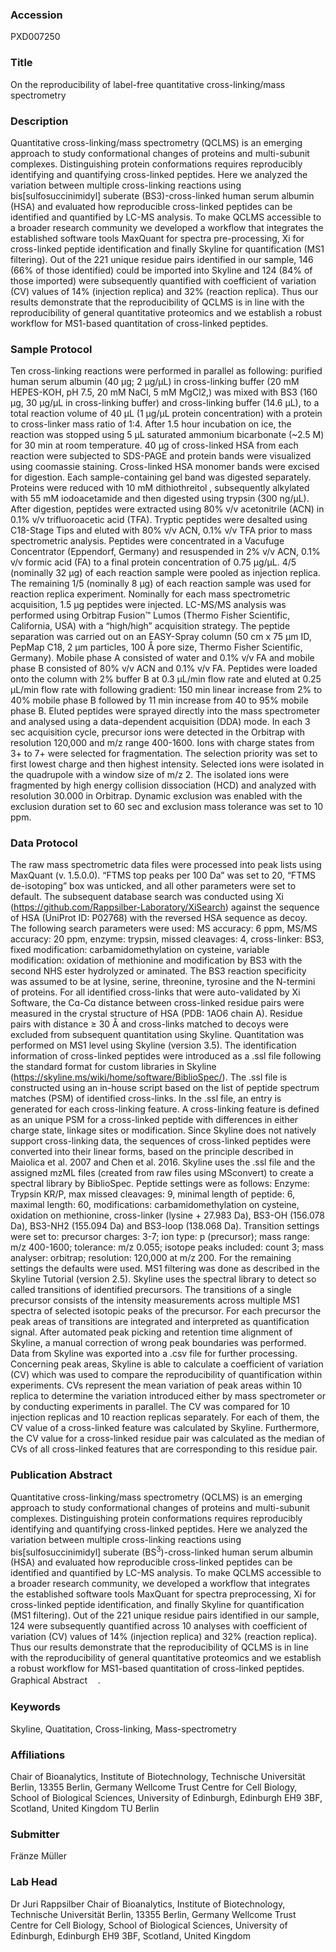 ### Accession
PXD007250

### Title
On the reproducibility of label-free quantitative cross-linking/mass spectrometry

### Description
Quantitative cross-linking/mass spectrometry (QCLMS) is an emerging approach to study conformational changes of proteins and multi-subunit complexes. Distinguishing protein conformations requires reproducibly identifying and quantifying cross-linked peptides. Here we analyzed the variation between multiple cross-linking reactions using bis[sulfosuccinimidyl] suberate (BS3)-cross-linked human serum albumin (HSA) and evaluated how reproducible cross-linked peptides can be identified and quantified by LC-MS analysis. To make QCLMS accessible to a broader research community we developed a workflow that integrates the established software tools MaxQuant for spectra pre-processing, Xi for cross-linked peptide identification and finally Skyline for quantification (MS1 filtering). Out of the 221 unique residue pairs identified in our sample, 146 (66% of those identified) could be imported into Skyline and 124 (84% of those imported) were subsequently quantified with coefficient of variation (CV) values of 14% (injection replica) and 32% (reaction replica). Thus our results demonstrate that the reproducibility of QCLMS is in line with the reproducibility of general quantitative proteomics and we establish a robust workflow for MS1-based quantitation of cross-linked peptides.

### Sample Protocol
Ten cross-linking reactions were performed in parallel as following: purified human serum albumin (40 μg; 2 µg/µL) in cross-linking buffer (20 mM HEPES-KOH, pH 7.5, 20 mM NaCl, 5 mM MgCl2,) was mixed with BS3 (160 µg, 30 μg/μL in cross-linking buffer) and cross-linking buffer (14.6 µL), to a total reaction volume of 40 µL (1 µg/µL protein concentration) with a protein to cross-linker mass ratio of 1:4. After 1.5 hour incubation on ice, the reaction was stopped using 5 µL saturated ammonium bicarbonate (~2.5 M) for 30 min at room temperature. 40 µg of cross-linked HSA from each reaction were subjected to SDS-PAGE and protein bands were visualized using coomassie staining. Cross-linked HSA monomer bands were excised for digestion. Each sample-containing gel band was digested separately. Proteins were reduced with 10 mM dithiothreitol , subsequently alkylated with 55 mM iodoacetamide and then digested using trypsin (300 ng/µL). After digestion, peptides were extracted using 80% v/v acetonitrile (ACN) in 0.1% v/v trifluoroacetic acid (TFA). Tryptic peptides were desalted using C18-Stage Tips and eluted with 80% v/v ACN, 0.1% v/v TFA prior to mass spectrometric analysis. Peptides were concentrated in a Vacufuge Concentrator (Eppendorf, Germany) and resuspended in 2% v/v ACN, 0.1% v/v formic acid (FA) to a final protein concentration of 0.75 μg/µL. 4/5 (nominally 32 µg) of each reaction sample were pooled as injection replica. The remaining 1/5 (nominally 8 µg) of each reaction sample was used for reaction replica experiment. Nominally for each mass spectrometric acquisition, 1.5 µg peptides were injected. LC-MS/MS analysis was performed using Orbitrap Fusion™ Lumos (Thermo Fisher Scientific, California, USA) with a “high/high” acquisition strategy. The peptide separation was carried out on an EASY-Spray column (50 cm x 75 µm ID, PepMap C18, 2 µm particles, 100 Å pore size, Thermo Fisher Scientific, Germany). Mobile phase A consisted of water and 0.1% v/v FA and mobile phase B consisted of 80% v/v ACN and 0.1% v/v FA. Peptides were loaded onto the column with 2% buffer B at 0.3 µL/min flow rate and eluted at 0.25 µL/min flow rate with following gradient: 150 min linear increase from 2% to 40% mobile phase B followed by 11 min increase from 40 to 95% mobile phase B. Eluted peptides were sprayed directly into the mass spectrometer and analysed using a data-dependent acquisition (DDA) mode. In each 3 sec acquisition cycle, precursor ions were detected in the Orbitrap with resolution 120,000 and m/z range 400-1600. Ions with charge states from 3+ to 7+ were selected for fragmentation. The selection priority was set to first lowest charge and then highest intensity. Selected ions were isolated in the quadrupole with a window size of m/z 2. The isolated ions were fragmented by high energy collision dissociation (HCD) and analyzed with resolution 30.000 in Orbitrap. Dynamic exclusion was enabled with the exclusion duration set to 60 sec and exclusion mass tolerance was set to 10 ppm.

### Data Protocol
The raw mass spectrometric data files were processed into peak lists using MaxQuant (v. 1.5.0.0). “FTMS top peaks per 100 Da” was set to 20, “FTMS de-isotoping” box was unticked, and all other parameters were set to default. The subsequent database search was conducted using Xi (https://github.com/Rappsilber-Laboratory/XiSearch) against the sequence of HSA (UniProt ID: P02768) with the reversed HSA sequence as decoy. The following search parameters were used: MS accuracy: 6 ppm, MS/MS accuracy: 20 ppm, enzyme: trypsin, missed cleavages: 4, cross-linker: BS3, fixed modification: carbamidomethylation on cysteine, variable modification: oxidation of methionine and modification by BS3 with the second NHS ester hydrolyzed or aminated. The BS3 reaction specificity was assumed to be at lysine, serine, threonine, tyrosine and the N-termini of proteins. For all identified cross-links that were auto-validated by Xi Software, the Cɑ-Cɑ distance between cross-linked residue pairs were measured in the crystal structure of HSA (PDB: 1AO6 chain A). Residue pairs with distance ≥ 30 Å and cross-links matched to decoys were excluded from subsequent quantitation using Skyline. Quantitation was performed on MS1 level using Skyline (version 3.5). The identification information of cross-linked peptides were introduced as a .ssl file following the standard format for custom libraries in Skyline (https://skyline.ms/wiki/home/software/BiblioSpec/). The .ssl file is constructed using an in-house script based on the list of peptide spectrum matches (PSM) of identified cross-links. In the .ssl file, an entry is generated for each cross-linking feature. A cross-linking feature is defined as an unique PSM for a cross-linked peptide with differences in either charge state, linkage sites or modification. Since Skyline does not natively support cross-linking data, the sequences of cross-linked peptides were converted into their linear forms, based on the principle described in Maiolica et al. 2007 and Chen et al. 2016. Skyline uses the .ssl file and the assigned mzML files (created from raw files using MSconvert) to create a spectral library by BiblioSpec. Peptide settings were as follows: Enzyme: Trypsin KR/P, max missed cleavages: 9, minimal length of peptide: 6, maximal length: 60, modifications: carbamidomethylation on cysteine, oxidation on methionine, cross-linker (lysine + 27.983 Da), BS3-OH (156.078 Da), BS3-NH2 (155.094 Da) and BS3-loop (138.068 Da). Transition settings were set to: precursor charges: 3-7; ion type: p (precursor); mass range: m/z 400-1600; tolerance: m/z 0.055; isotope peaks included: count 3; mass analyser: orbitrap; resolution: 120,000 at m/z 200. For the remaining settings the defaults were used. MS1 filtering was done as described in the Skyline Tutorial (version 2.5). Skyline uses the spectral library to detect so called transitions of identified precursors. The transitions of a single precursor consists of the intensity measurements across multiple MS1 spectra of selected isotopic peaks of the precursor. For each precursor the peak areas of transitions are integrated and interpreted as quantification signal. After automated peak picking and retention time alignment of Skyline, a manual correction of wrong peak boundaries was performed. Data from Skyline was exported into a .csv file for further processing. Concerning peak areas, Skyline is able to calculate a coefficient of variation (CV) which was used to compare the reproducibility of quantification within experiments. CVs represent the mean variation of peak areas within 10 replica to determine the variation introduced either by mass spectrometer or by conducting experiments in parallel. The CV was compared for 10 injection replicas and 10 reaction replicas separately. For each of them, the CV value of a cross-linked feature was calculated by Skyline. Furthermore, the CV value for a cross-linked residue pair was calculated as the median of CVs of all cross-linked features that are corresponding to this residue pair.

### Publication Abstract
Quantitative cross-linking/mass spectrometry (QCLMS) is an emerging approach to study conformational changes of proteins and multi-subunit complexes. Distinguishing protein conformations requires reproducibly identifying and quantifying cross-linked peptides. Here we analyzed the variation between multiple cross-linking reactions using bis[sulfosuccinimidyl] suberate (BS<sup>3</sup>)-cross-linked human serum albumin (HSA) and evaluated how reproducible cross-linked peptides can be identified and quantified by LC-MS analysis. To make QCLMS accessible to a broader research community, we developed a workflow that integrates the established software tools MaxQuant for spectra preprocessing, Xi for cross-linked peptide identification, and finally Skyline for quantification (MS1 filtering). Out of the 221 unique residue pairs identified in our sample, 124 were subsequently quantified across 10 analyses with coefficient of variation (CV) values of 14% (injection replica) and 32% (reaction replica). Thus our results demonstrate that the reproducibility of QCLMS is in line with the reproducibility of general quantitative proteomics and we establish a robust workflow for MS1-based quantitation of cross-linked peptides. Graphical Abstract &#x115f;.

### Keywords
Skyline, Quatitation, Cross-linking, Mass-spectrometry

### Affiliations
Chair of Bioanalytics, Institute of Biotechnology, Technische Universität Berlin, 13355 Berlin, Germany Wellcome Trust Centre for Cell Biology, School of Biological Sciences, University of Edinburgh, Edinburgh EH9 3BF, Scotland, United Kingdom
TU Berlin

### Submitter
Fränze Müller

### Lab Head
Dr Juri Rappsilber
Chair of Bioanalytics, Institute of Biotechnology, Technische Universität Berlin, 13355 Berlin, Germany Wellcome Trust Centre for Cell Biology, School of Biological Sciences, University of Edinburgh, Edinburgh EH9 3BF, Scotland, United Kingdom


